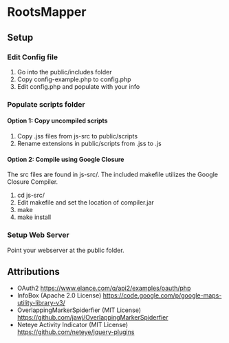 # RootsMapper

## Setup

### Edit Config file
1. Go into the public/includes folder <br />
2. Copy config-example.php to config.php <br />
3. Edit config.php and populate with your info <br />

### Populate scripts folder

#### Option 1: Copy uncompiled scripts
1. Copy .jss files from js-src to public/scripts <br />
2. Rename extensions in public/scripts from .jss to .js <br />

#### Option 2: Compile using Google Closure
The src files are found in js-src/. The included makefile utilizes 
the Google Closure Compiler. <br />

1. cd js-src/ <br />
2. Edit makefile and set the location of compiler.jar <br />
3. make <br />
4. make install <br />

### Setup Web Server
Point your webserver at the public folder.

## Attributions

* OAuth2 https://www.elance.com/q/api2/examples/oauth/php
* InfoBox (Apache 2.0 License) https://code.google.com/p/google-maps-utility-library-v3/
* OverlappingMarkerSpiderfier (MIT License) https://github.com/jawj/OverlappingMarkerSpiderfier
* Neteye Activity Indicator (MIT License) https://github.com/neteye/jquery-plugins
